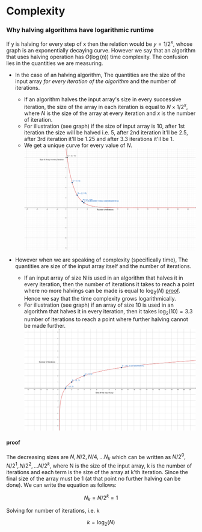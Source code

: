 # Complexity

### Why halving algorithms have logarithmic runtime

If y is halving for every step of x then the relation would be $y=1/2^x$, whose graph is an exponentially decaying curve. However we say that an algorithm that uses halving operation has $O(\log(n))$ time complexity. The confusion lies in the quantities we are measuring.

- In the case of an halving algorithm, The quantities are the size of the input array _for every iteration of the algorithm_ and the number of iterations.

  - If an algorithm halves the input array's size in every successive iteration, the size of the array in each iteration is equal to $N\times{1/2^x}$, where $N$ is the size of the array at every iteration and $x$ is the number of iteration.
  - For illustration (see graph) if the size of input array is 10, after 1st iteration the size will be halved i.e. 5, after 2nd iteration it'll be 2.5, after 3rd iteration it'll be 1.25 and after 3.3 iterations it'll be 1.
  - We get a unique curve for every value of $N$.
    ![algo halving](./_assets/reciprocal1.png)

- However when we are speaking of complexity (specifically time), The quantities are size of the input array itself and the number of iterations.

  - If an input array of size N is used in an algorithm that halves it in every iteration, then the number of iterations it takes to reach a point where no more halvings can be made is equal to $\log_2(N)$ [proof](#proof). Hence we say that the time complexity grows logarithmically.
  - For illustration (see graph) if an array of size 10 is used in an algorithm that halves it in every iteration, then it takes $\log_2(10)=3.3$ number of iterations to reach a point where further halving cannot be made further.
    ![log time complexity](./_assets/log1.png)

#### proof

The decreasing sizes are $N, N/2, N/4,...N_k$ which can be written as $N/2^0, N/2^1, N/2^2,...N/2^k$, where N is the size of the input array, k is the number of iterations and each term is the size of the array at k'th iteration. Since the final size of the array must be 1 (at that point no further halving can be done). We can write the equation as follows:

$$ N_k = N/2^k = 1$$

Solving for number of iterations, i.e. k

$$ k = \log_2(N)$$
